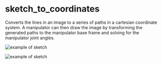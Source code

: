 # sketch_to_coordinates

Converts the lines in an image to a series of paths in a cartesian coordinate system. A manipulator can then draw the image by transforming the generated paths to the manipulator base frame and solving for the manipulator joint angles. 


![example of sketch](https://github.com/not-a-meatbag/sketch_to_coordinates/blob/master/images/example.png)


![example of sketch](https://github.com/not-a-meatbag/sketch_to_coordinates/blob/master/images/example2.png)